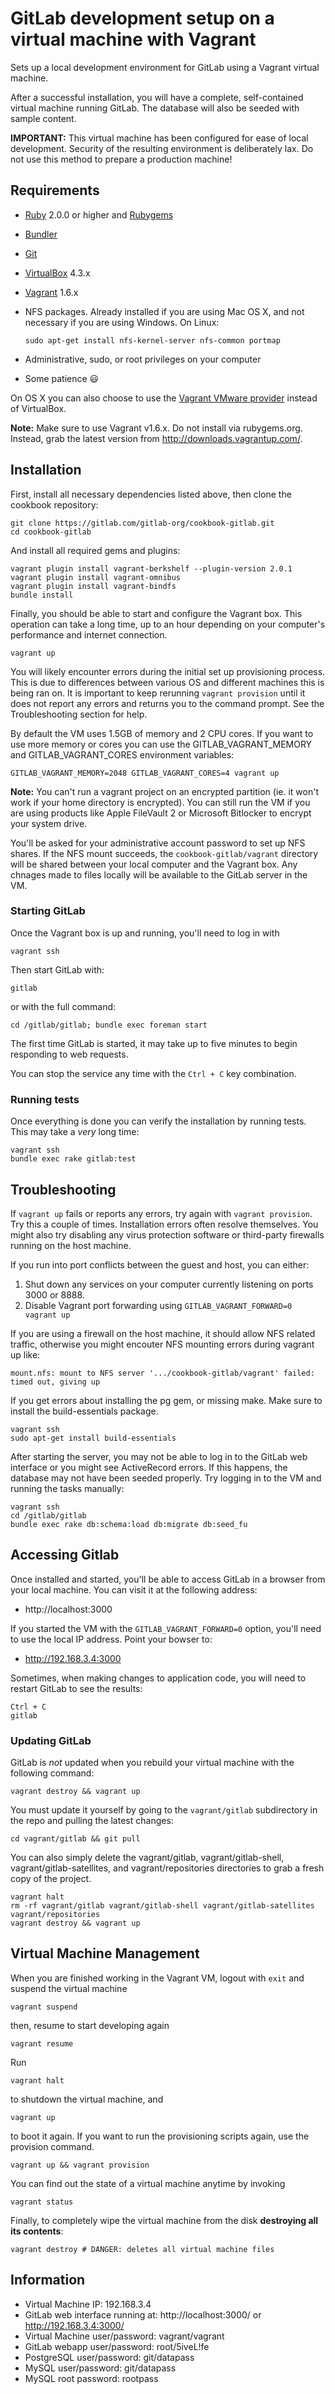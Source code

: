 GitLab development setup on a virtual machine with Vagrant
===============================

Sets up a local development environment for GitLab using a Vagrant virtual machine.

After a successful installation, you will have a complete, self-contained virtual machine running GitLab. The database will also be seeded with sample content.

**IMPORTANT:** This virtual machine has been configured for ease of local development. Security of the resulting environment is deliberately lax. Do not use this method to prepare a production machine!

Requirements
------------

* [Ruby](https://www.ruby-lang.org/en/) 2.0.0 or higher and [Rubygems](http://rubygems.org/)
* [Bundler](http://bundler.io)
* [Git](http://git-scm.com)
* [VirtualBox](https://www.virtualbox.org) 4.3.x
* [Vagrant](http://vagrantup.com) 1.6.x
* NFS packages. Already installed if you are using Mac OS X, and not necessary if you are using Windows. On Linux:

    ```
    sudo apt-get install nfs-kernel-server nfs-common portmap
    ```

* Administrative, sudo, or root privileges on your computer
* Some patience :smiley:

On OS X you can also choose to use the [Vagrant VMware provider](http://docs.vagrantup.com/v2/vmware/) instead of VirtualBox.

**Note:** Make sure to use Vagrant v1.6.x. Do not install via rubygems.org. Instead, grab the latest version from http://downloads.vagrantup.com/.

Installation
------------

First, install all necessary dependencies listed above, then clone the cookbook repository:

    git clone https://gitlab.com/gitlab-org/cookbook-gitlab.git
    cd cookbook-gitlab

And install all required gems and plugins:

    vagrant plugin install vagrant-berkshelf --plugin-version 2.0.1
    vagrant plugin install vagrant-omnibus
    vagrant plugin install vagrant-bindfs
    bundle install

Finally, you should be able to start and configure the Vagrant box. This operation can take a long time, up to an hour depending on your computer's performance and internet connection.

    vagrant up

You will likely encounter errors during the initial set up provisioning process. This is due to differences between various OS and different machines this is being ran on. It is important to keep rerunning `vagrant provision` until it does not report any errors and returns you to the command prompt. See the Troubleshooting section for help.

By default the VM uses 1.5GB of memory and 2 CPU cores. If you want to use more memory or cores you can use the GITLAB_VAGRANT_MEMORY and GITLAB_VAGRANT_CORES environment variables:

    GITLAB_VAGRANT_MEMORY=2048 GITLAB_VAGRANT_CORES=4 vagrant up

**Note:**
You can't run a vagrant project on an encrypted partition (ie. it won't work if your home directory is encrypted). You can still run the VM if you are using products like Apple FileVault 2 or Microsoft Bitlocker to encrypt your system drive.

You'll be asked for your administrative account password to set up NFS shares. If the NFS mount succeeds, the `cookbook-gitlab/vagrant` directory will be shared between your local computer and the Vagrant box. Any chnages made to files locally will be available to the GitLab server in the VM.

### Starting GitLab ###

Once the Vagrant box is up and running, you'll need to log in with

    vagrant ssh

Then start GitLab with:

    gitlab

or with the full command:

    cd /gitlab/gitlab; bundle exec foreman start

The first time GitLab is started, it may take up to five minutes to begin responding to web requests.

You can stop the service any time with the `Ctrl + C` key combination.

### Running tests ###

Once everything is done you can verify the installation by running tests. This may take a _very_ long time:

    vagrant ssh
    bundle exec rake gitlab:test

Troubleshooting
---------------

If `vagrant up` fails or reports any errors, try again with `vagrant provision`. Try this a couple of times. Installation errors often resolve themselves. You might also try disabling any virus protection software or third-party firewalls running on the host machine.

If you run into port conflicts between the guest and host, you can either:

  1. Shut down any services on your computer currently listening on ports 3000 or 8888.
  2. Disable Vagrant port forwarding using `GITLAB_VAGRANT_FORWARD=0 vagrant up`

If you are using a firewall on the host machine, it should allow NFS related traffic, otherwise you might encouter NFS mounting errors during vagrant up like:

    mount.nfs: mount to NFS server '.../cookbook-gitlab/vagrant' failed: timed out, giving up

If you get errors about installing the pg gem, or missing make. Make sure to install the build-essentials package.

    vagrant ssh
    sudo apt-get install build-essentials

After starting the server, you may not be able to log in to the GitLab web interface or you might see ActiveRecord errors. If this happens, the database may not have been seeded properly. Try logging in to the VM and running the tasks manually:

    vagrant ssh
    cd /gitlab/gitlab
    bundle exec rake db:schema:load db:migrate db:seed_fu

Accessing Gitlab
----------------

Once installed and started, you'll be able to access GitLab in a browser from your local machine. You can visit it at the following address:

  * http://localhost:3000

If you started the VM with the `GITLAB_VAGRANT_FORWARD=0` option, you'll need to use the local IP address. Point your bowser to:

  * http://192.168.3.4:3000

Sometimes, when making changes to application code, you will need to restart GitLab to see the results:

    Ctrl + C
    gitlab

### Updating GitLab ###

GitLab is _not_ updated when you rebuild your virtual machine with the following command:

    vagrant destroy && vagrant up

You must update it yourself by going to the `vagrant/gitlab` subdirectory in the repo and pulling the latest changes:

    cd vagrant/gitlab && git pull

You can also simply delete the vagrant/gitlab, vagrant/gitlab-shell, vagrant/gitlab-satellites, and vagrant/repositories directories to grab a fresh copy of the project.

    vagrant halt
    rm -rf vagrant/gitlab vagrant/gitlab-shell vagrant/gitlab-satellites vagrant/repositories
    vagrant destroy && vagrant up

Virtual Machine Management
--------------------------

When you are finished working in the Vagrant VM, logout with `exit` and suspend the virtual machine

    vagrant suspend

then, resume to start developing again

    vagrant resume

Run

    vagrant halt

to shutdown the virtual machine, and

    vagrant up

to boot it again. If you want to run the provisioning scripts again, use the provision command.

    vagrant up && vagrant provision

You can find out the state of a virtual machine anytime by invoking

    vagrant status

Finally, to completely wipe the virtual machine from the disk **destroying all its contents**:

    vagrant destroy # DANGER: deletes all virtual machine files

Information
-----------

* Virtual Machine IP: 192.168.3.4
* GitLab web interface running at: http://localhost:3000/ or http://192.168.3.4:3000/
* Virtual Machine user/password: vagrant/vagrant
* GitLab webapp user/password: root/5iveL!fe
* PostgreSQL user/password: git/datapass
* MySQL user/password: git/datapass
* MySQL root password: rootpass
